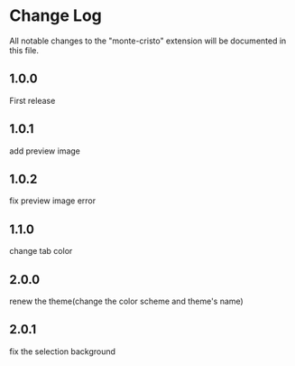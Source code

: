 # Change Log

All notable changes to the "monte-cristo" extension will be documented in this file.

## 1.0.0

First release

## 1.0.1

add preview image

## 1.0.2

fix preview image error

## 1.1.0

change tab color

## 2.0.0

renew the theme(change the color scheme and theme's name)

## 2.0.1

fix the selection background
